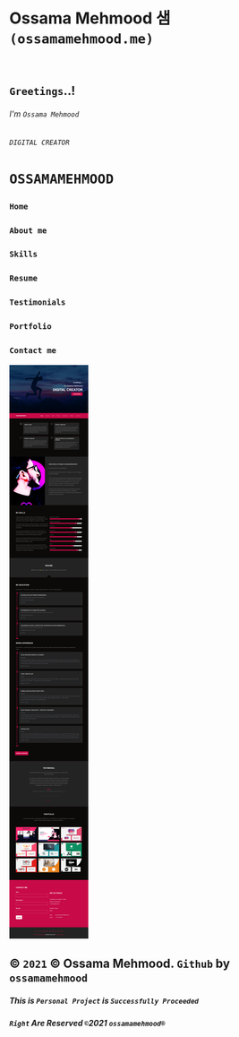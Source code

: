 # Ossama Mehmood 샘 `(ossamamehmood.me)`

<p align="left">
  <img alt="" style="{max-height: 20px}" src="./Prototype/Prototype (ossamamehmood).png">
</p>

##                                                 `Greetings`..!
######                                              I'm `Ossama Mehmood`
######                                              `DIGITAL CREATOR`

# `OSSAMAMEHMOOD`
### `Home`
### `About me`
### `Skills`
### `Resume`
### `Testimonials`
### `Portfolio`
### `Contact me`

<p align="left">
  <img alt="" style="{max-height: 20px}" src="./Prototype/Website Preview/Website Preview.png">
</p>

## © `2021` © Ossama Mehmood. `Github` by `ossamamehmood`

##### This is `Personal Project` is `Successfully Proceeded` 

##### `Right` Are Reserved `©`2021 `ossamamehmood®` 
